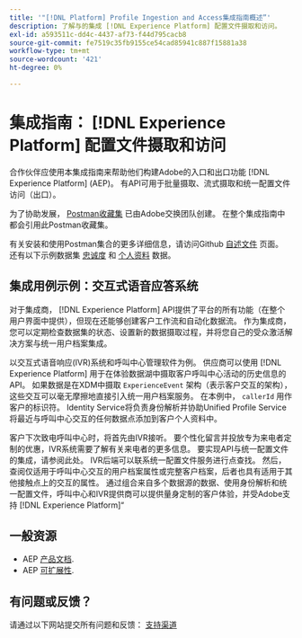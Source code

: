 ```yaml
---
title: '"[!DNL Platform] Profile Ingestion and Access集成指南概述”'
description: 了解与的集成 [!DNL Experience Platform] 配置文件摄取和访问。
exl-id: a593511c-dd4c-4437-af73-f44d795cacb8
source-git-commit: fe7519c35fb9155ce54cad85941c887f15881a38
workflow-type: tm+mt
source-wordcount: '421'
ht-degree: 0%

---
```


# 集成指南： [!DNL Experience Platform] 配置文件摄取和访问

合作伙伴应使用本集成指南来帮助他们构建Adobe的入口和出口功能 [!DNL Experience Platform] (AEP)。 有API可用于批量摄取、流式摄取和统一配置文件访问（出口）。

为了协助发展， [Postman收藏集](https://github.com/Adobe-Marketing-Cloud/exchange-aep-profile-integration-postman) 已由Adobe交换团队创建。 在整个集成指南中都会引用此Postman收藏集。

有关安装和使用Postman集合的更多详细信息，请访问Github [自述文件](https://github.com/Adobe-Marketing-Cloud/exchange-aep-profile-integration-postman/blob/master/README.md) 页面。 还有以下示例数据集 [忠诚度](https://github.com/Adobe-Marketing-Cloud/exchange-aep-profile-integration-postman/blob/master/AEP%20loyalty%20events.json) 和 [个人资料](https://github.com/Adobe-Marketing-Cloud/exchange-aep-profile-integration-postman/blob/master/AEP%20loyalty%20profiles.json) 数据。

## 集成用例示例：交互式语音应答系统

对于集成商， [!DNL Experience Platform] API提供了平台的所有功能（在整个用户界面中提供），但现在还能够创建客户工作流和自动化数据流。 作为集成商，您可以定期检查数据集的状态、设置新的数据摄取过程，并将您自己的受众激活解决方案与统一用户档案集成。

以交互式语音响应(IVR)系统和呼叫中心管理软件为例。 供应商可以使用 [!DNL Experience Platform] 用于在体验数据湖中摄取客户呼叫中心活动的历史信息的API。 如果数据是在XDM中摄取 `ExperienceEvent` 架构（表示客户交互的架构），这些交互可以毫无摩擦地直接引入统一用户档案服务。 在本例中， `callerId` 用作客户的标识符。 Identity Service将负责身份解析并协助Unified Profile Service将最近与呼叫中心交互的任何数据点添加到客户个人资料中。

客户下次致电呼叫中心时，将首先由IVR接听。 要个性化留言并投放专为来电者定制的优惠，IVR系统需要了解有关来电者的更多信息。 要实现API与统一配置文件的集成，请参阅此处。 IVR后端可以联系统一配置文件服务进行点查找。 然后，查阅仅适用于呼叫中心交互的用户档案属性或完整客户档案，后者也具有适用于其他接触点上的交互的属性。 通过组合来自多个数据源的数据、使用身份解析和统一配置文件，呼叫中心和IVR提供商可以提供量身定制的客户体验，并受Adobe支持 [!DNL Experience Platform]“

## 一般资源

* AEP [产品文档](https://docs.adobe.com/content/help/en/experience-platform/landing/documentation/overview.html).
* AEP [可扩展性](https://www.adobe.com/insights/experience-platform-api-extensibility.html).

## 有问题或反馈？

请通过以下网站提交所有问题和反馈： [支持渠道](https://adobeexchangeec.zendesk.com/hc/en-us/requests/new)

